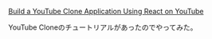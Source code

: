 [Build a YouTube Clone Application Using React
 on YouTube](https://www.youtube.com/watch?v=VPVzx1ZOVuw)

YouTube Cloneのチュートリアルがあったのでやってみた。
